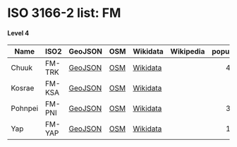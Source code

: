 # ISO 3166-2 list: FM


#### Level 4
Name | ISO2 | GeoJSON | OSM | Wikidata | Wikipedia | population 
--- | --- | --- | --- | --- | --- | --: 
Chuuk | FM-TRK | [GeoJSON](../../export/geojson/q7/iso2/FM/FM-TRK.geojson) | [OSM](https://www.openstreetmap.org/relation/3819479) | [Wikidata](https://www.wikidata.org/wiki/Q221684) |  | 48654
Kosrae | FM-KSA | [GeoJSON](../../export/geojson/q7/iso2/FM/FM-KSA.geojson) | [OSM](https://www.openstreetmap.org/relation/3819480) | [Wikidata](https://www.wikidata.org/wiki/Q459848) |  | 6616
Pohnpei | FM-PNI | [GeoJSON](../../export/geojson/q7/iso2/FM/FM-PNI.geojson) | [OSM](https://www.openstreetmap.org/relation/3819481) | [Wikidata](https://www.wikidata.org/wiki/Q7771127) |  | 36196
Yap | FM-YAP | [GeoJSON](../../export/geojson/q7/iso2/FM/FM-YAP.geojson) | [OSM](https://www.openstreetmap.org/relation/3819422) | [Wikidata](https://www.wikidata.org/wiki/Q11342951) |  | 11377
